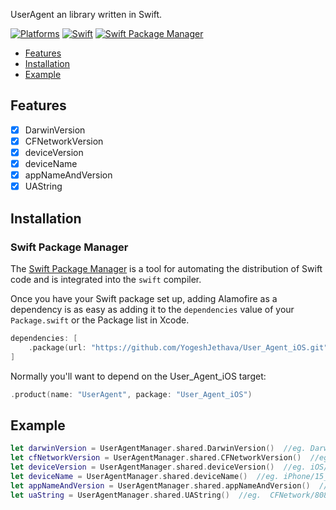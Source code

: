 UserAgent an library written in Swift.

[![Platforms](https://img.shields.io/badge/Platforms-iOS_watchOS_visionOS-yellowgreen?style=flat-square)](https://img.shields.io/badge/Platforms-iOS_watchOS_vision_OS-Green?style=flat-square)
[![Swift](https://img.shields.io/badge/Swift-5.7_5.8_5.9_5.10-orange?style=flat-square)](https://img.shields.io/badge/Swift-5.7_5.8_5.9_5.10-Orange?style=flat-square)
[![Swift Package Manager](https://img.shields.io/badge/Swift_Package_Manager-compatible-orange?style=flat-square)](https://img.shields.io/badge/Swift_Package_Manager-compatible-orange?style=flat-square)

- [Features](#features)
- [Installation](#installation)
- [Example](#example)


## Features
- [x] DarwinVersion
- [x] CFNetworkVersion
- [x] deviceVersion
- [x] deviceName
- [x] appNameAndVersion
- [x] UAString
                          
## Installation
                          
  ### Swift Package Manager

  The [Swift Package Manager](https://swift.org/package-manager/) is a tool for automating the distribution of Swift code and is integrated into the `swift` compiler.

  Once you have your Swift package set up, adding Alamofire as a dependency is as easy as adding it to the `dependencies` value of your `Package.swift` or the Package list in Xcode.

  ```swift
  dependencies: [
      .package(url: "https://github.com/YogeshJethava/User_Agent_iOS.git", .upToNextMajor(from: "1.0.0"))
  ]
  ```

  Normally you'll want to depend on the User_Agent_iOS target:

  ```swift
  .product(name: "UserAgent", package: "User_Agent_iOS")
  ```

## Example

```swift
let darwinVersion = UserAgentManager.shared.DarwinVersion()  //eg. Darwin/16.3.0
let cfNetworkVersion = UserAgentManager.shared.CFNetworkVersion()  //eg. CFNetwork/808.3
let deviceVersion = UserAgentManager.shared.deviceVersion()  //eg. iOS/10_1
let deviceName = UserAgentManager.shared.deviceName()  //eg. iPhone/15_Pro_Max
let appNameAndVersion = UserAgentManager.shared.appNameAndVersion()  //eg. MyApp/1
let uaString = UserAgentManager.shared.UAString()  //eg.  CFNetwork/808.3 Darwin/16.3.0 (iPhone/15_Pro_Max iOS/10_1)
```

